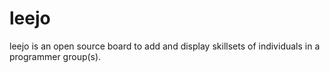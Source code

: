 leejo
=====

leejo is an open source board to add and display skillsets of individuals in a programmer group(s).

